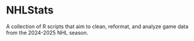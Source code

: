 # NHLStats
A collection of R scripts that aim to clean, reformat, and analyze game data from the 2024-2025 NHL season.
